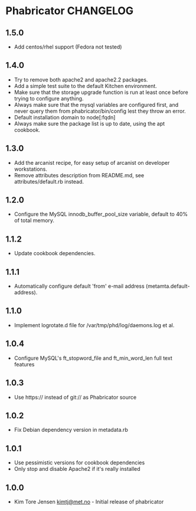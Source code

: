 Phabricator CHANGELOG
=====================

1.5.0
-----
- Add centos/rhel support (Fedora not tested)

1.4.0
-----
- Try to remove both apache2 and apache2.2 packages.
- Add a simple test suite to the default Kitchen environment.
- Make sure that the storage upgrade function is run at least once before trying to configure anything.
- Always make sure that the mysql variables are configured first, and never query them from phabricator/bin/config lest they throw an error.
- Default installation domain to node[:fqdn]
- Always make sure the package list is up to date, using the apt cookbook.

1.3.0
-----
- Add the arcanist recipe, for easy setup of arcanist on developer workstations.
- Remove attributes description from README.md, see attributes/default.rb instead.

1.2.0
-----
- Configure the MySQL innodb_buffer_pool_size variable, default to 40% of total memory.

1.1.2
-----
- Update cookbook dependencies.

1.1.1
-----
- Automatically configure default 'from' e-mail address (metamta.default-address).

1.1.0
-----
- Implement logrotate.d file for /var/tmp/phd/log/daemons.log et al.

1.0.4
-----
- Configure MySQL's ft_stopword_file and ft_min_word_len full text features

1.0.3
-----
- Use https:// instead of git:// as Phabricator source

1.0.2
-----
- Fix Debian dependency version in metadata.rb

1.0.1
-----
- Use pessimistic versions for cookbook dependencies
- Only stop and disable Apache2 if it's really installed

1.0.0
-----
- Kim Tore Jensen <kimtj@met.no> - Initial release of phabricator
